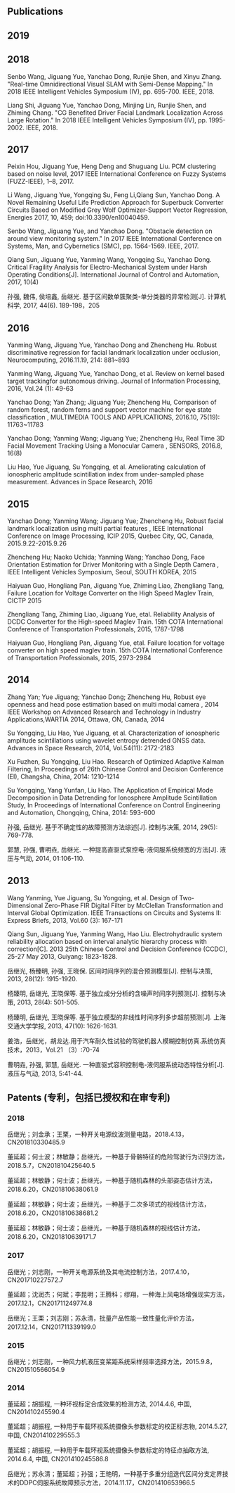 
## Publications


## 2019


## 2018

Senbo Wang, Jiguang Yue, Yanchao Dong, Runjie Shen, and Xinyu Zhang. "Real-time Omnidirectional Visual SLAM with Semi-Dense Mapping." In 2018 IEEE Intelligent Vehicles Symposium (IV), pp. 695-700. IEEE, 2018.

Liang Shi, Jiguang Yue, Yanchao Dong, Minjing Lin, Runjie Shen, and Zhiming Chang. "CG Benefited Driver Facial Landmark Localization Across Large Rotation." In 2018 IEEE Intelligent Vehicles Symposium (IV), pp. 1995-2002. IEEE, 2018.

## 2017

Peixin Hou, Jiguang Yue, Heng Deng and Shuguang Liu. PCM clustering based on noise level, 2017 IEEE International Conference on Fuzzy Systems (FUZZ-IEEE), 1–8, 2017.

Li Wang, Jiguang Yue, Yongqing Su, Feng Li,Qiang Sun, Yanchao Dong. A Novel Remaining Useful Life Prediction Approach for Superbuck Converter Circuits Based on Modified Grey Wolf Optimizer-Support Vector Regression, Energies 2017, 10, 459; doi:10.3390/en10040459.

Senbo Wang, Jiguang Yue, and Yanchao Dong. "Obstacle detection on around view monitoring system." In 2017 IEEE International Conference on Systems, Man, and Cybernetics (SMC), pp. 1564-1569. IEEE, 2017.

Qiang Sun, Jiguang Yue, Yanming Wang, Yongqing Su, Yanchao Dong. Critical Fragility Analysis for Electro-Mechanical System under Harsh Operating Conditions[J]. International Journal of Control and Automation, 2017, 10(4)

孙强, 魏伟, 侯培鑫, 岳继光. 基于区间数单簇聚类-单分类器的异常检测[J]. 计算机科学, 2017, 44(6). 189-198，205


## 2016

Yanming Wang, Jiguang Yue, Yanchao Dong and Zhencheng Hu. Robust discriminative regression for facial landmark localization under occlusion, Neurocomputing, 2016.11.19, 214: 881~893

Yanming Wang, Jiguang Yue, Yanchao Dong, et al. Review on kernel based target trackingfor autonomous driving. Journal of Information Processing, 2016, Vol.24 (1): 49-63

Yanchao Dong; Yan Zhang; Jiguang Yue; Zhencheng Hu, Comparison of random forest, random ferns and support vector machine for eye state classification , MULTIMEDIA TOOLS AND APPLICATIONS, 2016.10, 75(19): 11763~11783

Yanchao Dong; Yanming Wang; Jiguang Yue; Zhencheng Hu, Real Time 3D Facial Movement Tracking Using a Monocular Camera , SENSORS, 2016.8, 16(8)

Liu Hao, Yue Jiguang, Su Yongqing, et al. Ameliorating calculation of ionospheric amplitude scintillation index from under-sampled phase measurement. Advances in Space Research, 2016



## 2015 

Yanchao Dong; Yanming Wang; Jiguang Yue; Zhencheng Hu, Robust facial landmark localization using multi partial features , IEEE International Conference on Image Processing, ICIP 2015, Quebec City, QC, Canada, 2015.9.22-2015.9.26

Zhencheng Hu; Naoko Uchida; Yanming Wang; Yanchao Dong, Face Orientation Estimation for Driver Monitoring with a Single Depth Camera , IEEE Intelligent Vehicles Symposium, Seoul, SOUTH KOREA, 2015

Haiyuan Guo, Hongliang Pan, Jiguang Yue, Zhiming Liao, Zhengliang Tang, Failure Location for Voltage Converter on the High Speed Maglev Train, CICTP 2015

Zhengliang Tang, Zhiming Liao, Jiguang Yue, etal. Reliability Analysis of DCDC Converter for the High-speed Maglev Train. 15th COTA International Conference of Transportation Professionals, 2015, 1787-1798

Haiyuan Guo, Hongliang Pan, Jiguang Yue, etal. Failure location for voltage converter on high speed maglev train. 15th COTA International Conference of Transportation Professionals, 2015, 2973-2984

## 2014

Zhang Yan; Yue Jiguang; Yanchao Dong; Zhencheng Hu, Robust eye openness and head pose estimation based on multi modal camera , 2014 IEEE Workshop on Advanced Research and Technology in Industry Applications,WARTIA 2014, Ottawa, ON, Canada, 2014

Su Yongqing, Liu Hao, Yue Jiguang, et al. Characterization of ionospheric amplitude scintillations using wavelet entropy detrended GNSS data. Advances in Space Research, 2014, Vol.54(11): 2172-2183

Xu Fuzhen, Su Yongqing, Liu Hao. Research of Optimized Adaptive Kalman Filtering, In Proceedings of 26th Chinese Control and Decision Conference (EI), Changsha, China, 2014: 1210-1214

Su Yongqing, Yang Yunfan, Liu Hao. The Application of Empirical Mode Decomposition in Data Detrending for Ionosphere Amplitude Scintillation Study, In Proceedings of International Conference on Control Engineering and Automation, Chongqing, China, 2014: 593-600

孙强, 岳继光. 基于不确定性的故障预测方法综述[J]. 控制与决策, 2014, 29(5): 769-778.

郭慧, 孙强, 曹明垚, 岳继光. 一种提高直驱式泵控电-液伺服系统频宽的方法[J]. 液压与气动, 2014, 01:106-110.

## 2013

Wang Yanming, Yue Jiguang, Su Yongqing, et al. Design of Two-Dimensional Zero-Phase FIR Digital Filter by McClellan Transformation and Interval Global Optimization. IEEE Transactions on Circuits and Systems II: Express Briefs, 2013, Vol.60 (3): 167-171

Qiang Sun, Jiguang Yue, Yanming Wang, Hao Liu. Electrohydraulic system reliability allocation based on interval analytic hierarchy process with correction[C]. 2013 25th Chinese Control and Decision Conference (CCDC), 25-27 May 2013, Guiyang: 1823-1828.

岳继光, 杨臻明, 孙强, 王晓保. 区间时间序列的混合预测模型[J]. 控制与决策, 2013, 28(12): 1915-1920. 
 
杨臻明, 岳继光, 王晓保等. 基于独立成分分析的含噪声时间序列预测[J]. 控制与决策, 2013, 28(4): 501-505.

杨臻明, 岳继光, 王晓保等. 基于独立模型的非线性时间序列多步超前预测[J]. 上海交通大学学报, 2013, 47(10): 1626-1631.

姜浩，岳继光，胡龙达.用于汽车耐久性试验的驾驶机器人模糊控制仿真.系统仿真技术，2013，Vol.21 （3）:70-74

曹明垚, 孙强, 郭慧, 岳继光. 一种直驱式容积控制电-液伺服系统动态特性分析[J]. 液压与气动, 2013, 5:41-44.






## Patents (专利，包括已授权和在审专利)

### 2018

岳继光；刘金承；王栗，一种开关电源纹波测量电路，2018.4.13，CN201810330485.9

董延超；何士波；林敏静；岳继光，一种基于骨骼特征的危险驾驶行为识别方法，2018.5.7，CN201810425640.5

董延超；林敏静；何士波；岳继光，一种基于随机森林的头部姿态估计方法，2018.6.20，CN201810638061.9 

董延超；林敏静；何士波；岳继光，一种基于二次多项式的视线估计方法，2018.6.20，CN201810638681.2

董延超；林敏静；何士波；岳继光，一种基于随机森林的视线估计方法，2018.6.20，CN201810639171.7


### 2017

岳继光；刘志刚，一种开关电源系统及其电流控制方法，2017.4.10，CN201710227572.7

董延超；沈润杰；何斌；李昆明；王腾科；缪翔，一种海上风电场增强现实方法，2017.12.1，CN201711249774.8

岳继光；王栗；刘志刚；苏永清，批量产品性能一致性量化评价方法，2017.12.14，CN201711339199.0

### 2015

岳继光；刘志刚，一种风力机液压变桨距系统采样频率选择方法，2015.9.8，CN201510566054.9

### 2014

董延超；胡振程, 一种环视标定合成效果的检测方法, 2014.4.6, 中国, CN201410245590.4

董延超；胡振程, 一种用于车载环视系统摄像头参数标定的校正标志物, 2014.5.27, 中国, CN201410229555.3 

董延超；胡振程, 一种用于车载环视系统摄像头参数标定的特征点抽取方法, 2014.6.4, 中国, CN201410245586.8

岳继光；苏永清；董延超；孙强；王艳明，一种基于多重分组迭代区间分支定界技术的DDPC伺服系统故障预示方法，2014.11.17，CN201410653966.5



